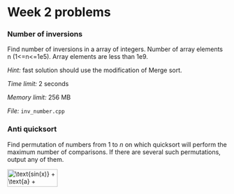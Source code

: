 # Week 2 problems

### Number of inversions

Find number of inversions in a array of integers. Number of array elements n (1<=n<=1e5). Array elements are less than 1e9. 

*Hint:* fast solution should use the modification of Merge sort.  

*Time limit:* 2 seconds

*Memory limit:* 256 MB

*File:* `inv_number.cpp`

### Anti quicksort

Find permutation of numbers from 1 to *n* on which quicksort will perform the maximum number of comparisons. If there are several such permutations, output any of them. 

<img src="http://www.sciweavers.org/tex2img.php?eq=%5Ctext%7Bsin%28x%29%7D%20%2B%20%5Ctext%7Ba%7D%20%2B%20%5Cfrac%7Ba%7D%7Bb%7D%20&bc=White&fc=Black&im=jpg&fs=12&ff=arev&edit=0" align="center" border="0" alt="\text{sin(x)} + \text{a} + \frac{a}{b} " width="115" height="40" />
